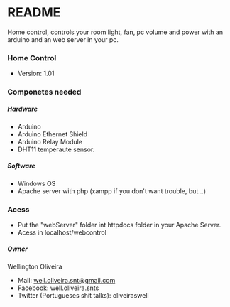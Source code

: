 # README #

Home control, controls your room light, fan, pc volume and power with an arduino and an web server in your pc.

### Home Control ###

* Version: 1.01

### Componetes needed ###

##### Hardware #####

* Arduino
* Arduino Ethernet Shield
* Arduino Relay Module
* DHT11 temperaute sensor.

##### Software #####

* Windows OS
* Apache server with php (xampp if you don't want trouble, but...)

### Acess ###

* Put the "webServer" folder int httpdocs folder in your Apache Server.
* Acess in localhost/webcontrol

##### Owner 

Wellington Oliveira

* Mail: well.oliveira.snt@gmail.com
* Facebook: well.oliveira.snts
* Twitter (Portugueses shit talks): oliveiraswell